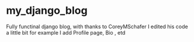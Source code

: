 # my_django_blog
Fully functinal django blog, with thanks to CoreyMSchafer
I edited his code a little bit for example I add Profile page, Bio , etd

